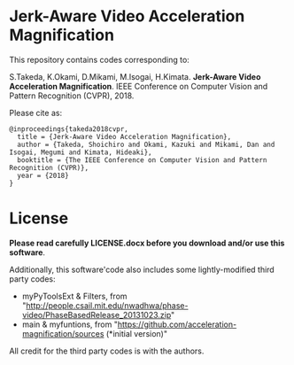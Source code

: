 # Jerk-Aware Video Acceleration Magnification
This repository contains codes corresponding to:

S.Takeda, K.Okami, D.Mikami, M.Isogai, H.Kimata. 
**Jerk-Aware Video Acceleration Magnification**. 
IEEE Conference on Computer Vision and Pattern Recognition (CVPR), 2018.

Please cite as:

    @inproceedings{takeda2018cvpr,
      title = {Jerk-Aware Video Acceleration Magnification},
      author = {Takeda, Shoichiro and Okami, Kazuki and Mikami, Dan and Isogai, Megumi and Kimata, Hideaki},
      booktitle = {The IEEE Conference on Computer Vision and Pattern Recognition (CVPR)},
      year = {2018}
    }
    
# License
**Please read carefully LICENSE.docx before you download and/or use this software**.

Additionally, this software'code also includes some lightly-modified third party codes:

- myPyToolsExt & Filters, from "http://people.csail.mit.edu/nwadhwa/phase-video/PhaseBasedRelease_20131023.zip"
- main & myfuntions, from "https://github.com/acceleration-magnification/sources (*initial version)"

All credit for the third party codes is with the authors.
